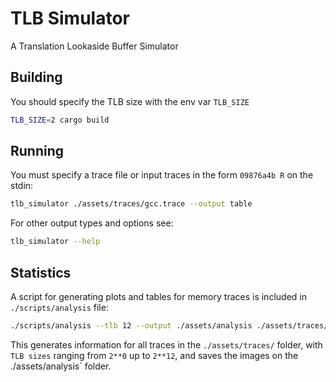 # TLB Simulator

A Translation Lookaside Buffer Simulator

## Building

You should specify the TLB size with the env var `TLB_SIZE`

```bash
TLB_SIZE=2 cargo build
```

## Running

You must specify a trace file or input traces in the form `09876a4b R` on the
stdin:

```bash
tlb_simulator ./assets/traces/gcc.trace --output table
```

For other output types and options see:

```bash
tlb_simulator --help
```

## Statistics

A script for generating plots and tables for memory traces is included in
`./scripts/analysis` file:

```bash
./scripts/analysis --tlb 12 --output ./assets/analysis ./assets/traces/*
```

This generates information for all traces in the `./assets/traces/` folder, with
`TLB sizes` ranging from `2**0` up to `2**12`, and saves the images on the
./assets/analysis\` folder.
